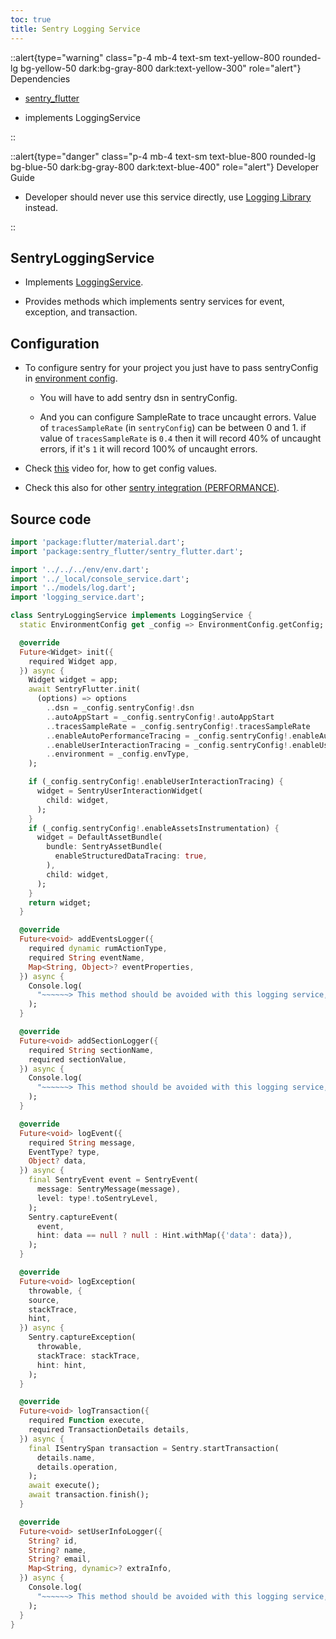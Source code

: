 ```yaml
---
toc: true
title: Sentry Logging Service
---
```




::alert{type="warning" class="p-4 mb-4 text-sm text-yellow-800 rounded-lg bg-yellow-50 dark:bg-gray-800 dark:text-yellow-300" role="alert"}
Dependencies

- [sentry_flutter](https://pub.dev/packages/sentry_flutter)

- implements LoggingService

::

::alert{type="danger" class="p-4 mb-4 text-sm text-blue-800 rounded-lg bg-blue-50 dark:bg-gray-800 dark:text-blue-400" role="alert"}
Developer Guide   

- Developer should never use this service directly, use [Logging Library](../logging_library.md) instead.

::




## SentryLoggingService

- Implements [LoggingService](./logging_service.md).

- Provides methods which implements sentry services for event, exception, and transaction.

## Configuration

- To configure sentry for your project you just have to pass sentryConfig in [environment config](../../../env.md).

  - You will have to add sentry dsn in sentryConfig.

  - And you can configure SampleRate to trace uncaught errors. Value of `tracesSampleRate` (in `sentryConfig`) can be between 0 and 1. if value of `tracesSampleRate` is `0.4` then it will record 40% of uncaught errors, if it's `1` it will record 100% of uncaught errors.

- Check [this](https://youtu.be/LWc67Vja5YA) video for, how to get config values.

- Check this also for other [sentry integration (PERFORMANCE)](../../performance_monitoring.md).

## Source code

```dart
import 'package:flutter/material.dart';
import 'package:sentry_flutter/sentry_flutter.dart';

import '../../../env/env.dart';
import '../_local/console_service.dart';
import '../models/log.dart';
import 'logging_service.dart';

class SentryLoggingService implements LoggingService {
  static EnvironmentConfig get _config => EnvironmentConfig.getConfig;

  @override
  Future<Widget> init({
    required Widget app,
  }) async {
    Widget widget = app;
    await SentryFlutter.init(
      (options) => options
        ..dsn = _config.sentryConfig!.dsn
        ..autoAppStart = _config.sentryConfig!.autoAppStart
        ..tracesSampleRate = _config.sentryConfig!.tracesSampleRate
        ..enableAutoPerformanceTracing = _config.sentryConfig!.enableAutoPerformanceTracing
        ..enableUserInteractionTracing = _config.sentryConfig!.enableUserInteractionTracing
        ..environment = _config.envType,
    );

    if (_config.sentryConfig!.enableUserInteractionTracing) {
      widget = SentryUserInteractionWidget(
        child: widget,
      );
    }
    if (_config.sentryConfig!.enableAssetsInstrumentation) {
      widget = DefaultAssetBundle(
        bundle: SentryAssetBundle(
          enableStructuredDataTracing: true,
        ),
        child: widget,
      );
    }
    return widget;
  }

  @override
  Future<void> addEventsLogger({
    required dynamic rumActionType,
    required String eventName,
    Map<String, Object>? eventProperties,
  }) async {
    Console.log(
      "~~~~~~> This method should be avoided with this logging service, as it doesn't do anything",
    );
  }

  @override
  Future<void> addSectionLogger({
    required String sectionName,
    required sectionValue,
  }) async {
    Console.log(
      "~~~~~~> This method should be avoided with this logging service, as it doesn't do anything",
    );
  }

  @override
  Future<void> logEvent({
    required String message,
    EventType? type,
    Object? data,
  }) async {
    final SentryEvent event = SentryEvent(
      message: SentryMessage(message),
      level: type!.toSentryLevel,
    );
    Sentry.captureEvent(
      event,
      hint: data == null ? null : Hint.withMap({'data': data}),
    );
  }

  @override
  Future<void> logException(
    throwable, {
    source,
    stackTrace,
    hint,
  }) async {
    Sentry.captureException(
      throwable,
      stackTrace: stackTrace,
      hint: hint,
    );
  }

  @override
  Future<void> logTransaction({
    required Function execute,
    required TransactionDetails details,
  }) async {
    final ISentrySpan transaction = Sentry.startTransaction(
      details.name,
      details.operation,
    );
    await execute();
    await transaction.finish();
  }

  @override
  Future<void> setUserInfoLogger({
    String? id,
    String? name,
    String? email,
    Map<String, dynamic>? extraInfo,
  }) async {
    Console.log(
      "~~~~~~> This method should be avoided with this logging service, as it doesn't do anything",
    );
  }
}

```
